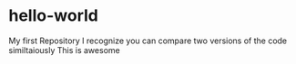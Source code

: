 # hello-world
My first Repository
I recognize you can compare two versions of the code similtaiously 
This is awesome
